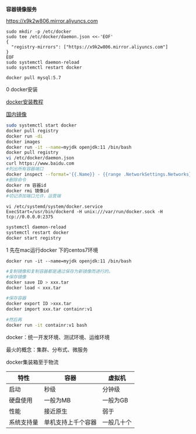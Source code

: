 **容器镜像服务**

https://x9k2w806.mirror.aliyuncs.com

```shell
sudo mkdir -p /etc/docker
sudo tee /etc/docker/daemon.json <<-'EOF'
{
  "registry-mirrors": ["https://x9k2w806.mirror.aliyuncs.com"]
}
EOF
sudo systemctl daemon-reload
sudo systemctl restart docker
```

```shell
docker pull mysql:5.7
```

0 docker安装

[docker安装教程](https://www.jianshu.com/p/9b1fddbf0dad)

[国内镜像](https://blog.csdn.net/whatday/article/details/86770609)

```sh
sudo systemctl start docker
docker pull registry
docker run -di
docker images
docker run -it --name=myjdk openjdk:11 /bin/bash
docker pull registry
vi /etc/docker/daemon.json
curl https://www.baidu.com
#列出所有容器端口
docker inspect --format='{{.Name}} - {{range .NetworkSettings.Networks}}{{.IPAddress}}{{end}}' $(docker ps -aq)
#删除命令
docker rm 容器id
docker rmi 镜像id
#切记添加端口允许，运营端
```

```
vi /etc/systemd/system/docker.service
ExecStart=/usr/bin/dockerd -H unix:///var/run/docker.sock -H tcp://0.0.0.0:2375
```



```sh
systemctl daemon-reload
systemctl restart docker
docker start registry
```

1 先在mac运行docker 下的centos7环境

```
docker run -it --name=myjdk openjdk:11 /bin/bash
```

```sh
#复制镜像和复制容器都是通过保存为新镜像而进行的。
#保存镜像
docker save ID > xxx.tar
docker load < xxx.tar

#保存容器
docker export ID >xxx.tar
docker import xxx.tar containr:v1

#然后再
docker run -it containr:v1 bash
```

docker：统一开发环境、测试环境、运维环境

最火的概念：集群、分布式、微服务

docker集装箱至于物流

| 特性       | 容器               | 虚拟机     |
| ---------- | ------------------ | ---------- |
| 启动       | 秒级               | 分钟级     |
| 硬盘使用   | 一般为MB           | 一般为GB   |
| 性能       | 接近原生           | 弱于       |
| 系统支持量 | 单机支持上千个容器 | 一般几十个 |

